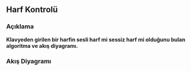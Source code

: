 
## Harf Kontrolü

### Açıklama

**Klavyeden girilen bir harfin sesli harf mi sessiz harf mi olduğunu bulan algoritma ve akış diyagramı.**

### Akış Diyagramı







